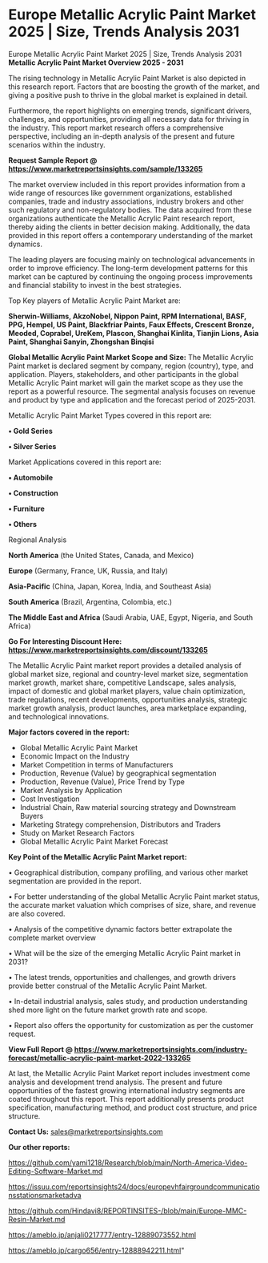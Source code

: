 # Europe Metallic Acrylic Paint Market 2025 | Size, Trends Analysis 2031
Europe Metallic Acrylic Paint Market 2025 | Size, Trends Analysis 2031
<Strong> Metallic Acrylic Paint Market Overview 2025 - 2031</strong>

The rising technology in Metallic Acrylic Paint Market is also depicted in this research report. Factors that are boosting the growth of the market, and giving a positive push to thrive in the global market is explained in detail.

Furthermore, the report highlights on emerging trends, significant drivers, challenges, and opportunities, providing all necessary data for thriving in the industry. This report market research offers a comprehensive perspective, including an in-depth analysis of the present and future scenarios within the industry.

<strong>Request Sample Report @ <a href=https://www.marketreportsinsights.com/sample/133265>https://www.marketreportsinsights.com/sample/133265</a></strong>

The market overview included in this report provides information from a wide range of resources like government organizations, established companies, trade and industry associations, industry brokers and other such regulatory and non-regulatory bodies. The data acquired from these organizations authenticate the Metallic Acrylic Paint research report, thereby aiding the clients in better decision making. Additionally, the data provided in this report offers a contemporary understanding of the market dynamics.

The leading players are focusing mainly on technological advancements in order to improve efficiency. The long-term development patterns for this market can be captured by continuing the ongoing process improvements and financial stability to invest in the best strategies.

Top Key players of Metallic Acrylic Paint Market are:

<strong>Sherwin-Williams, AkzoNobel, Nippon Paint, RPM International, BASF, PPG, Hempel, US Paint, Blackfriar Paints, Faux Effects, Crescent Bronze, Meoded, Coprabel, UreKem, Plascon, Shanghai Kinlita, Tianjin Lions, Asia Paint, Shanghai Sanyin, Zhongshan Binqisi</strong>

<strong><b>Global Metallic Acrylic Paint Market Scope and Size:</b></strong>
The Metallic Acrylic Paint market is declared segment by company, region (country), type, and application. Players, stakeholders, and other participants in the global Metallic Acrylic Paint market will gain the market scope as they use the report as a powerful resource. The segmental analysis focuses on revenue and product by type and application and the forecast period of 2025-2031.

Metallic Acrylic Paint Market Types covered in this report are:

<strong>• Gold Series

• Silver Series</strong>

Market Applications covered in this report are:

<strong>• Automobile

• Construction

• Furniture

• Others</strong> 

Regional Analysis

<strong>North America</strong> (the United States, Canada, and Mexico)

<strong>Europe</strong> (Germany, France, UK, Russia, and Italy)

<strong>Asia-Pacific</strong> (China, Japan, Korea, India, and Southeast Asia)

<strong>South America</strong> (Brazil, Argentina, Colombia, etc.)

<strong>The Middle East and Africa</strong> (Saudi Arabia, UAE, Egypt, Nigeria, and South Africa)

<strong>Go For Interesting Discount Here: <a href=https://www.marketreportsinsights.com/discount/133265>https://www.marketreportsinsights.com/discount/133265</a></strong>

The Metallic Acrylic Paint market report provides a detailed analysis of global market size, regional and country-level market size, segmentation market growth, market share, competitive Landscape, sales analysis, impact of domestic and global market players, value chain optimization, trade regulations, recent developments, opportunities analysis, strategic market growth analysis, product launches, area marketplace expanding, and technological innovations.

<strong><b>Major factors covered in the report:</b></strong>
<ul>
  <li>Global Metallic Acrylic Paint Market </li>
  <li>Economic Impact on the Industry</li>
  <li>Market Competition in terms of Manufacturers</li>
  <li>Production, Revenue (Value) by geographical segmentation</li>
  <li>Production, Revenue (Value), Price Trend by Type</li>
  <li>Market Analysis by Application</li>
  <li>Cost Investigation</li>
  <li>Industrial Chain, Raw material sourcing strategy and Downstream Buyers</li>
  <li>Marketing Strategy comprehension, Distributors and Traders</li>
  <li>Study on Market Research Factors</li>
  <li>Global Metallic Acrylic Paint Market Forecast</li>
</ul>

<strong><b>Key Point of the Metallic Acrylic Paint Market report:</b></strong>

• Geographical distribution, company profiling, and various other market segmentation are provided in the report.

• For better understanding of the global Metallic Acrylic Paint market status, the accurate market valuation which comprises of size, share, and revenue are also covered.

• Analysis of the competitive dynamic factors better extrapolate the complete market overview

• What will be the size of the emerging Metallic Acrylic Paint market in 2031?

• The latest trends, opportunities and challenges, and growth drivers provide better construal of the Metallic Acrylic Paint Market.

• In-detail industrial analysis, sales study, and production understanding shed more light on the future market growth rate and scope.

• Report also offers the opportunity for customization as per the customer request.

<strong><b>View Full Report @ <a href=https://www.marketreportsinsights.com/industry-forecast/metallic-acrylic-paint-market-2022-133265>https://www.marketreportsinsights.com/industry-forecast/metallic-acrylic-paint-market-2022-133265</a></b></strong>


At last, the Metallic Acrylic Paint Market report includes investment come analysis and development trend analysis. The present and future opportunities of the fastest growing international industry segments are coated throughout this report. This report additionally presents product specification, manufacturing method, and product cost structure, and price structure.

<strong>Contact Us:</strong>
sales@marketreportsinsights.com

<strong>Our other reports:</strong>

<a href=https://github.com/yami1218/Research/blob/main/North-America-Video-Editing-Software-Market.md>https://github.com/yami1218/Research/blob/main/North-America-Video-Editing-Software-Market.md</a>

<a href=https://issuu.com/reportsinsights24/docs/europevhfairgroundcommunicationsstationsmarketadva>https://issuu.com/reportsinsights24/docs/europevhfairgroundcommunicationsstationsmarketadva</a>

<a href=https://github.com/Hindavi8/REPORTINSITES-/blob/main/Europe-MMC-Resin-Market.md>https://github.com/Hindavi8/REPORTINSITES-/blob/main/Europe-MMC-Resin-Market.md</a>

<a href=https://ameblo.jp/anjali0217777/entry-12889073552.html>https://ameblo.jp/anjali0217777/entry-12889073552.html</a>

<a href=https://ameblo.jp/cargo656/entry-12888942211.html>https://ameblo.jp/cargo656/entry-12888942211.html</a>"
